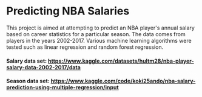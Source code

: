 # Predicting NBA Salaries

This project is aimed at attempting to predict an NBA player's annual salary based on career statistics for a particular season. The data comes from players in the years 2002-2017. Various machine learning algorithms were tested such as linear regression and random forest regression. 


#### Salary data set: https://www.kaggle.com/datasets/hultm28/nba-player-salary-data-2002-2017/data
#### Season data set: https://www.kaggle.com/code/koki25ando/nba-salary-prediction-using-multiple-regression/input

